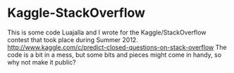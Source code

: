Kaggle-StackOverflow
====================

This is some code Luajalla and I wrote for the Kaggle/StackOverflow contest that took place during Summer 2012.
http://www.kaggle.com/c/predict-closed-questions-on-stack-overflow
The code is a bit in a mess, but some bits and pieces might come in handy, so why not make it public?
